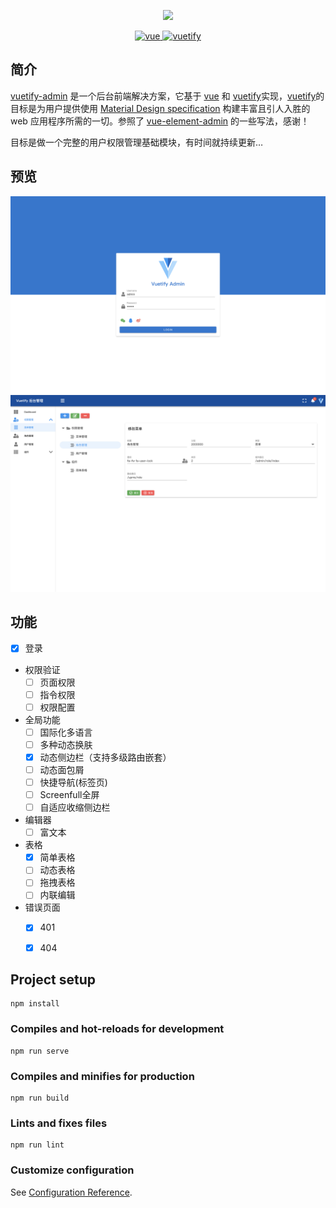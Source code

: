 <p align="center">
  <img width="120" src="https://cdn.vuetifyjs.com/images/logos/vuetify-logo-dark.png">
</p>

<p align="center">
  <a href="https://github.com/vuejs/vue">
    <img src="https://img.shields.io/badge/vue-2.6.11-brightgreen.svg" alt="vue">
  </a>
  <a href="https://github.com/vuetifyjs/vuetify">
    <img src="https://img.shields.io/badge/vuetify-2.2.11-brightgreen.svg" alt="vuetify">
  </a>
</p>

## 简介

[vuetify-admin](https://github.com/chenglong-do/vuetify-admin) 是一个后台前端解决方案，它基于 [vue](https://github.com/vuejs/vue) 和 [vuetify](https://github.com/vuetifyjs/vuetify)实现，[vuetify](https://github.com/vuetifyjs/vuetify)的目标是为用户提供使用 [Material Design specification](https://material.io/guidelines/) 构建丰富且引人入胜的 web 应用程序所需的一切。参照了 [vue-element-admin](https://github.com/PanJiaChen/vue-element-admin) 的一些写法，感谢！

目标是做一个完整的用户权限管理基础模块，有时间就持续更新…

## 预览

<p align="center">
  <img width="900" src="https://github.com/chenglong-do/vuetify-admin/blob/master/screenshots/preview01.png">
  <img width="900" src="https://github.com/chenglong-do/vuetify-admin/blob/master/screenshots/preview02.png">
</p>

## 功能


- [x] 登录

- 权限验证
  - [ ] 页面权限
  - [ ] 指令权限
  - [ ] 权限配置
  
- 全局功能
  - [ ] 国际化多语言
  - [ ] 多种动态换肤
  - [x] 动态侧边栏（支持多级路由嵌套）
  - [ ] 动态面包屑
  - [ ] 快捷导航(标签页)
  - [ ] Screenfull全屏
  - [ ] 自适应收缩侧边栏

- 编辑器
  - [ ] 富文本

- 表格
  - [x] 简单表格
  - [ ] 动态表格
  - [ ] 拖拽表格
  - [ ] 内联编辑

- 错误页面
  - [x] 401
  - [x] 404


## Project setup
```
npm install
```

### Compiles and hot-reloads for development
```
npm run serve
```

### Compiles and minifies for production
```
npm run build
```

### Lints and fixes files
```
npm run lint
```

### Customize configuration
See [Configuration Reference](https://cli.vuejs.org/config/).

